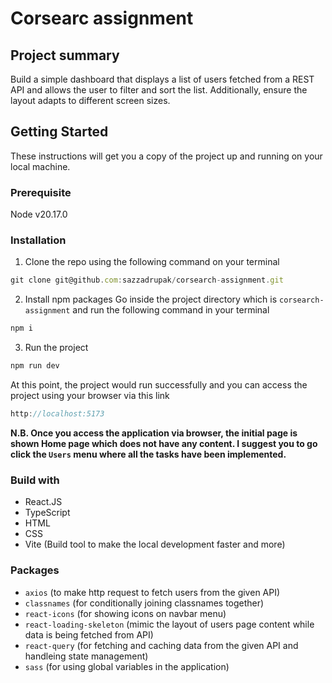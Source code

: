 # Corsearc assignment

## Project summary

Build a simple dashboard that displays a list of users fetched from a REST API and allows the user to filter
and sort the list. Additionally, ensure the layout adapts to different screen sizes.

## Getting Started

These instructions will get you a copy of the project up and running on your local machine.

### Prerequisite

Node v20.17.0

### Installation

1. Clone the repo using the following command on your terminal

```js
git clone git@github.com:sazzadrupak/corsearch-assignment.git
```

2. Install npm packages
   Go inside the project directory which is `corsearch-assignment` and run the following command in your terminal

```js
npm i
```

3. Run the project

```js
npm run dev
```

At this point, the project would run successfully and you can access the project using your browser via this link

```js
http://localhost:5173
```

<b>N.B. Once you access the application via browser, the initial page is shown Home page which does not have any content. I suggest you to go click the `Users` menu where all the tasks have been implemented.</b>

### Build with

- React.JS
- TypeScript
- HTML
- CSS
- Vite (Build tool to make the local development faster and more)

### Packages

- `axios` (to make http request to fetch users from the given API)
- `classnames` (for conditionally joining classnames together)
- `react-icons` (for showing icons on navbar menu)
- `react-loading-skeleton` (mimic the layout of users page content while data is being fetched from API)
- `react-query` (for fetching and caching data from the given API and handleing state management)
- `sass` (for using global variables in the application)
